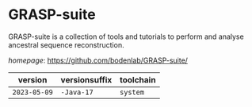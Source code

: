 # GRASP-suite

GRASP-suite is a collection of tools and tutorials to perform and  analyse ancestral sequence reconstruction.

*homepage*: <https://github.com/bodenlab/GRASP-suite/>

version | versionsuffix | toolchain
--------|---------------|----------
``2023-05-09`` | ``-Java-17`` | ``system``
